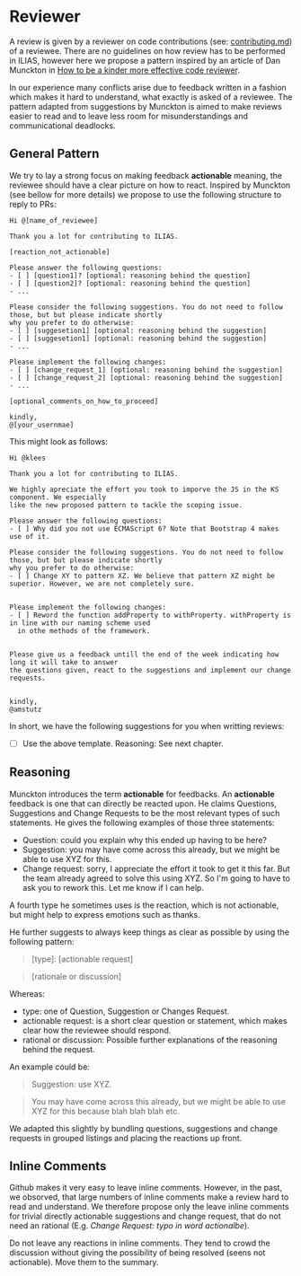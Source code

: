 # Reviewer

A review is given by a reviewer on code contributions (see: [contributing.md](contributing.md)) of 
a reviewee. There are no guidelines on how review has to be performed in ILIAS, however here we propose a pattern
inspired by an article of Dan Munckton in [How to be a kinder more effective code reviewer](https://cultivatehq.com/posts/how-to-be-a-kinder-more-effective-code-reviewer/).

In our experience many conflicts arise due to feedback written in a fashion which makes it hard to understand,
what exactly is asked of a reviewee. The pattern adapted from suggestions by Munckton is aimed
to make reviews easier to read and to leave less room for misunderstandings and communicational deadlocks.

 

## General Pattern
We try to lay a strong focus on making feedback **actionable** meaning, the reviewee should have 
a clear picture on how to react. Inspired by Munckton (see bellow for more details) we propose to use the following structure to reply to PRs:

```
Hi @[name_of_reviewee]

Thank you a lot for contributing to ILIAS.

[reaction_not_actionable]

Please answer the following questions:
- [ ] [question1]? [optional: reasoning behind the question]
- [ ] [question2]? [optional: reasoning behind the question]
- ...

Please consider the following suggestions. You do not need to follow those, but but please indicate shortly
why you prefer to do otherwise:
- [ ] [suggesetion1] [optional: reasoning behind the suggestion]
- [ ] [suggesetion1] [optional: reasoning behind the suggestion]
- ...

Please implement the following changes:
- [ ] [change_request_1] [optional: reasoning behind the suggestion]
- [ ] [change_request_2] [optional: reasoning behind the suggestion]
- ...

[optional_comments_on_how_to_proceed]

kindly,
@[your_usernmae]

```
This might look as follows:

```
Hi @klees

Thank you a lot for contributing to ILIAS.

We highly apreciate the effort you took to imporve the JS in the KS component. We especially
like the new proposed pattern to tackle the scoping issue.

Please answer the following questions:
- [ ] Why did you not use ECMAScript 6? Note that Bootstrap 4 makes use of it.

Please consider the following suggestions. You do not need to follow those, but but please indicate shortly
why you prefer to do otherwise:
- [ ] Change XY to pattern XZ. We believe that pattern XZ might be superior. However, we are not completely sure.


Please implement the following changes:
- [ ] Reword the function addProperty to withProperty. withProperty is in line with our naming scheme used
  in othe methods of the framework.


Please give us a feedback untill the end of the week indicating how long it will take to answer
the questions given, react to the suggestions and implement our change requests.


kindly,
@amstutz

```

In short, we have the following suggestions for you when writting reviews:
- [ ] Use the above template. Reasoning: See next chapter.

## Reasoning
Munckton introduces the term **actionable** for feedbacks. An **actionable** feedback is one that
can directly be reacted upon. He claims Questions, Suggestions and Change Requests 
to be the most relevant types of such statements. He gives the following examples of those three statements:
                                                  
- Question: could you explain why this ended up having to be here?
- Suggestion: you may have come across this already, but we might be able to use XYZ for this.
- Change request: sorry, I appreciate the effort it took to get it this far. But the team 
already agreed to solve this using XYZ. So I'm going to have to ask you to rework this. Let me know if I can help.


A fourth type he sometimes uses is the reaction, which is not actionable, but might help to express emotions such as thanks.

He further suggests to always keep things as clear as possible by using the following pattern:

>[type]: [actionable request] 

>[rationale or discussion]

Whereas:
- type: one of Question, Suggestion or Changes Request.
- actionable request: is a short clear question or statement, which makes clear how the reviewee
should respond.
- rational or discussion: Possible further explanations of the reasoning behind the request.

An example could be: 
>Suggestion: use XYZ. 

>You may have come across this already, but we might be able to use XYZ for this because blah blah blah etc.

We adapted this slightly by bundling questions, suggestions and change requests in grouped listings and placing
the reactions up front.

## Inline Comments
Github makes it very easy to leave inline comments. However, in the past, we obsorved, that large
numbers of inline comments make a review hard to read and understand. We therefore propose
only the leave inline comments for trivial directly actionable suggestions and change request, that
do not need an rational (E.g. *Change Request: typo in word actionalbe*).

Do not leave any reactions in inline comments. They tend to crowd the discussion without giving
the possibility of being resolved (seens not actionable). Move them to the summary.




